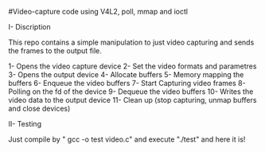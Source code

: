 #Video-capture code using V4L2, poll, mmap and ioctl

I- Discription

This repo contains a simple manipulation to just video capturing 
and sends the frames to the output file.

1- Opens the video capture device
2- Set the video formats and parametres
3- Opens the output device
4- Allocate buffers
5- Memory mapping the buffers
6- Enqueue the video buffers
7- Start Capturing video frames
8- Polling on the fd of the device
9- Dequeue the video buffers
10- Writes the video data to the output device
11- Clean up (stop capturing, unmap buffers and close devices) 

II- Testing

Just compile by " gcc -o test video.c" and execute "./test" and here it is!
